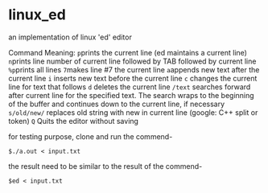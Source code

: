 # linux_ed
an implementation of linux 'ed' editor


Command Meaning:
```p```prints the current line (ed maintains a current line)
```n```prints line number of current line followed by TAB followed by current line
```%p```prints all lines
```7```makes line #7 the current line
```a```appends new text after the current line
```i``` inserts new text before the current line
```c``` changes the current line for text that follows
```d``` deletes the current line
```/text``` searches forward after current line for the specified text. The search wraps to the
beginning of the buffer and continues down to the current line, if necessary
```s/old/new/``` replaces old string with new in current line (google: C++ split or token)
```Q```
Quits the editor without saving

for testing purpose, clone and run the commend- 
```
$./a.out < input.txt 
```
the result need to be similar to the result of the commend- 
```
$ed < input.txt 
```
